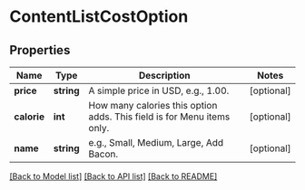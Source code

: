 # ContentListCostOption

## Properties
Name | Type | Description | Notes
------------ | ------------- | ------------- | -------------
**price** | **string** | A simple price in USD, e.g., 1.00. | [optional] 
**calorie** | **int** | How many calories this option adds. This field is for Menu items only. | [optional] 
**name** | **string** | e.g., Small, Medium, Large, Add Bacon. | [optional] 

[[Back to Model list]](../README.md#documentation-for-models) [[Back to API list]](../README.md#documentation-for-api-endpoints) [[Back to README]](../README.md)


